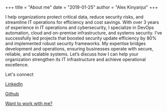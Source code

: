 +++
title = "About me"
date = "2019-01-25"
author = "Alex Kinyanjui"
+++


I help organizations protect critical data, reduce security risks, and streamline IT operations for efficiency and cost savings. 
With over 3 years of experience in IT operations and cybersecurity, I specialize in DevOps automation, cloud and on-premise infrastructure, and systems security. 
I’ve successfully led projects that boosted security update efficiency by 80% and implemented robust security frameworks. 
My expertise bridges development and operations, ensuring businesses operate with secure, reliable, and scalable systems. 
Let’s discuss how I can help your organization strengthen its IT infrastructure and achieve operational excellence.


Let's connect 

[LinkedIn](https://www.linkedin.com/in/alex-n-66851418a/)

[Github](https://github.com/AlexNduta)

[Want to work with me?](aleckskin1@gmail.com)
